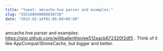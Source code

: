 ```yaml
---
title: "tweet: amcache.hve parser and examples:"
slug: "555168940000030720"
date: "2015-01-14T01:06:04+00:00"
---
```

amcache.hve parser and examples: https://gist.github.com/williballenthin/ee512eacb672320f2df5 . Think of it like AppCompat/ShimeCache, but bigger and better.